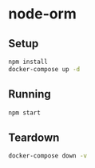 # node-orm

## Setup
```bash
npm install
docker-compose up -d
```

## Running
```bash
npm start
```

## Teardown
```bash
docker-compose down -v
```